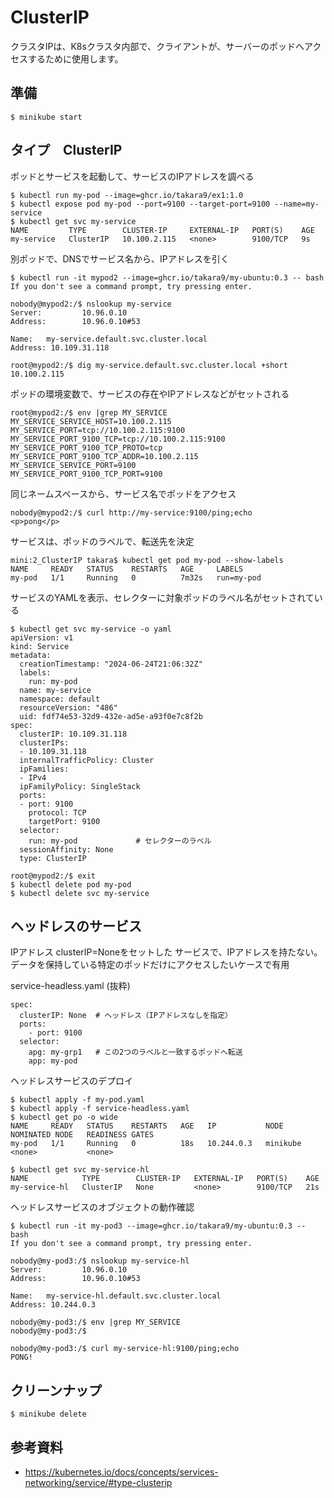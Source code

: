 # ClusterIP
クラスタIPは、K8sクラスタ内部で、クライアントが、サーバーのポッドへアクセスするために使用します。


## 準備
```
$ minikube start
```


## タイプ　ClusterIP

ポッドとサービスを起動して、サービスのIPアドレスを調べる
```
$ kubectl run my-pod --image=ghcr.io/takara9/ex1:1.0
$ kubectl expose pod my-pod --port=9100 --target-port=9100 --name=my-service
$ kubectl get svc my-service
NAME         TYPE        CLUSTER-IP     EXTERNAL-IP   PORT(S)    AGE
my-service   ClusterIP   10.100.2.115   <none>        9100/TCP   9s
```

別ポッドで、DNSでサービス名から、IPアドレスを引く
```
$ kubectl run -it mypod2 --image=ghcr.io/takara9/my-ubuntu:0.3 -- bash
If you don't see a command prompt, try pressing enter.

nobody@mypod2:/$ nslookup my-service
Server:         10.96.0.10
Address:        10.96.0.10#53

Name:   my-service.default.svc.cluster.local
Address: 10.109.31.118

root@mypod2:/$ dig my-service.default.svc.cluster.local +short
10.100.2.115
```

ポッドの環境変数で、サービスの存在やIPアドレスなどがセットされる
```
root@mypod2:/$ env |grep MY_SERVICE
MY_SERVICE_SERVICE_HOST=10.100.2.115
MY_SERVICE_PORT=tcp://10.100.2.115:9100
MY_SERVICE_PORT_9100_TCP=tcp://10.100.2.115:9100
MY_SERVICE_PORT_9100_TCP_PROTO=tcp
MY_SERVICE_PORT_9100_TCP_ADDR=10.100.2.115
MY_SERVICE_SERVICE_PORT=9100
MY_SERVICE_PORT_9100_TCP_PORT=9100
```

同じネームスペースから、サービス名でポッドをアクセス
```
nobody@mypod2:/$ curl http://my-service:9100/ping;echo
<p>pong</p>
```

サービスは、ポッドのラベルで、転送先を決定
```
mini:2_ClusterIP takara$ kubectl get pod my-pod --show-labels
NAME     READY   STATUS    RESTARTS   AGE     LABELS
my-pod   1/1     Running   0          7m32s   run=my-pod
```


サービスのYAMLを表示、セレクターに対象ポッドのラベル名がセットされている
```
$ kubectl get svc my-service -o yaml
apiVersion: v1
kind: Service
metadata:
  creationTimestamp: "2024-06-24T21:06:32Z"
  labels:
    run: my-pod
  name: my-service
  namespace: default
  resourceVersion: "486"
  uid: fdf74e53-32d9-432e-ad5e-a93f0e7c8f2b
spec:
  clusterIP: 10.109.31.118
  clusterIPs:
  - 10.109.31.118
  internalTrafficPolicy: Cluster
  ipFamilies:
  - IPv4
  ipFamilyPolicy: SingleStack
  ports:
  - port: 9100
    protocol: TCP
    targetPort: 9100
  selector:
    run: my-pod             # セレクターのラベル
  sessionAffinity: None
  type: ClusterIP
```


```
root@mypod2:/$ exit
$ kubectl delete pod my-pod
$ kubectl delete svc my-service
```


## ヘッドレスのサービス
IPアドレス clusterIP=Noneをセットした サービスで、IPアドレスを持たない。
データを保持している特定のポッドだけにアクセスしたいケースで有用

service-headless.yaml (抜粋)
```
spec:
  clusterIP: None  # ヘッドレス（IPアドレスなしを指定）
  ports:
    - port: 9100
  selector:
    apg: my-grp1   # この2つのラベルと一致するポッドへ転送
    app: my-pod
```


ヘッドレスサービスのデプロイ
```
$ kubectl apply -f my-pod.yaml 
$ kubectl apply -f service-headless.yaml 
$ kubectl get po -o wide
NAME     READY   STATUS    RESTARTS   AGE   IP           NODE       NOMINATED NODE   READINESS GATES
my-pod   1/1     Running   0          18s   10.244.0.3   minikube   <none>           <none>

$ kubectl get svc my-service-hl
NAME            TYPE        CLUSTER-IP   EXTERNAL-IP   PORT(S)    AGE
my-service-hl   ClusterIP   None         <none>        9100/TCP   21s
```

ヘッドレスサービスのオブジェクトの動作確認
```
$ kubectl run -it my-pod3 --image=ghcr.io/takara9/my-ubuntu:0.3 -- bash
If you don't see a command prompt, try pressing enter.

nobody@my-pod3:/$ nslookup my-service-hl
Server:         10.96.0.10
Address:        10.96.0.10#53

Name:   my-service-hl.default.svc.cluster.local
Address: 10.244.0.3

nobody@my-pod3:/$ env |grep MY_SERVICE
nobody@my-pod3:/$ 

nobody@my-pod3:/$ curl my-service-hl:9100/ping;echo
PONG!
```



## クリーンナップ
```
$ minikube delete
```


## 参考資料
- https://kubernetes.io/docs/concepts/services-networking/service/#type-clusterip
